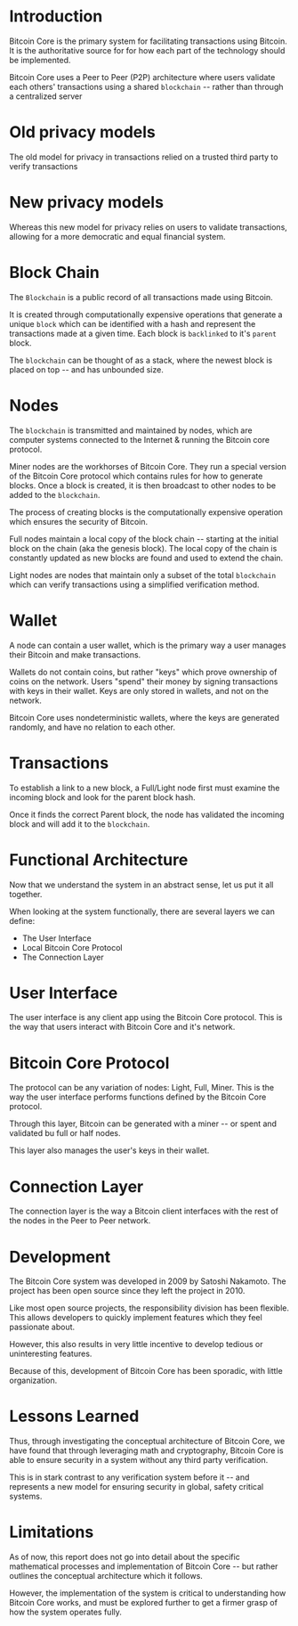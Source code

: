 # Introduction
Bitcoin Core is the primary system for facilitating transactions using Bitcoin.
It is the authoritative source for for how each part of the technology should be
implemented.

Bitcoin Core uses a Peer to Peer (P2P) architecture where users validate each
others' transactions using a shared `blockchain` -- rather than through
a centralized server


# Old privacy models
The old model for privacy in transactions relied on a trusted third party to
verify transactions


# New privacy models
Whereas this new model for privacy relies on users to validate transactions,
allowing for a more democratic and equal financial system.


# Block Chain
The `Blockchain` is a public record of all transactions made using Bitcoin.

It is created through computationally expensive operations that generate
a unique `block` which can be identified with a hash and represent the
transactions made at a given time. Each block is `backlinked` to it's `parent`
block.

The `blockchain` can be thought of as a stack, where the newest block is placed
on top -- and has unbounded size.


# Nodes
The `blockchain` is transmitted and maintained by nodes, which are computer
systems connected to the Internet & running the Bitcoin core protocol.

Miner nodes are the workhorses of Bitcoin Core. They run a special version of
the Bitcoin Core protocol which contains rules for how to generate blocks. Once
a block is created, it is then broadcast to other nodes to be added to the
`blockchain`.

The process of creating blocks is the computationally expensive operation which
ensures the security of Bitcoin. 

Full nodes maintain a local copy of the block chain -- starting at the initial
block on the chain (aka the genesis block). The local copy of the chain is
constantly updated as new blocks are found and used to extend the chain.

Light nodes are nodes that maintain only a subset of the total `blockchain`
which can verify transactions using a simplified verification method.


# Wallet
A node can contain a user wallet, which is the primary way a user manages
their Bitcoin and make transactions.

Wallets do not contain coins, but rather "keys" which prove ownership of coins
on the network. Users "spend" their money by signing transactions with keys in
their wallet. Keys are only stored in wallets, and not on the network.

Bitcoin Core uses nondeterministic wallets, where the keys are generated randomly, and
have no relation to each other.


# Transactions
To establish a link to a new block, a Full/Light node first must examine the
incoming block and look for the parent block hash.

Once it finds the correct Parent block, the node has validated the incoming
block and will add it to the `blockchain`.


# Functional Architecture
Now that we understand the system in an abstract sense, let us put it all together.

When looking at the system functionally, there are several layers we can define:
 - The User Interface
 - Local Bitcoin Core Protocol
 - The Connection Layer


# User Interface
The user interface is any client app using the Bitcoin Core protocol. This is
the way that users interact with Bitcoin Core and it's network.


# Bitcoin Core Protocol
The protocol can be any variation of nodes: Light, Full, Miner. This is the way
the user interface performs functions defined by the Bitcoin Core protocol.

Through this layer, Bitcoin can be generated with a miner -- or spent and
validated bu full or half nodes.

This layer also manages the user's keys in their wallet.


# Connection Layer
The connection layer is the way a Bitcoin client interfaces with the rest of the
nodes in the Peer to Peer network.

# Development
The Bitcoin Core system was developed in 2009 by Satoshi Nakamoto. The project
has been open source since they left the project in 2010.

Like most open source projects, the responsibility division has been flexible.
This allows developers to quickly implement features which they feel passionate
about.

However, this also results in very little incentive to develop tedious or
uninteresting features.

Because of this, development of Bitcoin Core has been sporadic, with little
organization.


# Lessons Learned
Thus, through investigating the conceptual architecture of Bitcoin Core, we have
found that through leveraging math and cryptography, Bitcoin Core is able to
ensure security in a system without any third party verification. 

This is in stark contrast to any verification system before it -- and represents
a new model for ensuring security in global, safety critical systems.


# Limitations
As of now, this report does not go into detail about the specific mathematical
processes and implementation of Bitcoin Core -- but rather outlines the
conceptual architecture which it follows. 

However, the implementation of the system is critical to understanding how
Bitcoin Core works, and must be explored further to get a firmer grasp of how
the system operates fully.
